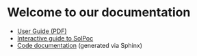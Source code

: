 # Welcome to our documentation

- [User Guide (PDF)](./UserGuide.pdf)
- [Interactive guide to SolPoc](./InteractiveGuideNotebooks/readme.md)
- [Code documentation](https://solpocandco.github.io/SolPOC/) (generated via Sphinx)


